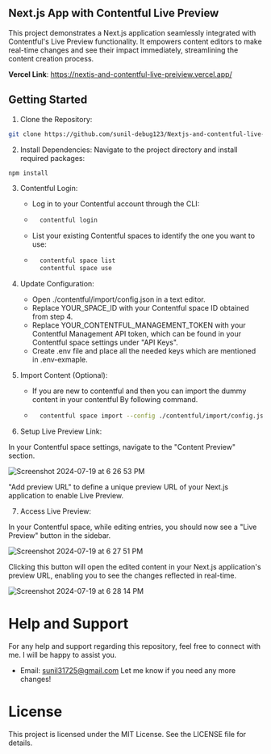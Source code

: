 ## Next.js App with Contentful Live Preview
This project demonstrates a Next.js application seamlessly integrated with Contentful's Live Preview functionality. 
It empowers content editors to make real-time changes and see their impact immediately, streamlining the content creation process.

**Vercel Link**: https://nextjs-and-contentful-live-preiview.vercel.app/

## Getting Started

1. Clone the Repository:

```bash
git clone https://github.com/sunil-debug123/Nextjs-and-contentful-live-preiview.git
```

2. Install Dependencies: Navigate to the project directory and install required packages:

```bash
npm install
```

3. Contentful Login:
    - Log in to your Contentful account through the CLI:
    - ```bash
        contentful login
      ```
    - List your existing Contentful spaces to identify the one you want to use:
    - ```bash
        contentful space list
        contentful space use
      ```

4. Update Configuration:
   - Open ./contentful/import/config.json in a text editor.
   - Replace YOUR_SPACE_ID with your Contentful space ID obtained from step 4.
   - Replace YOUR_CONTENTFUL_MANAGEMENT_TOKEN with your Contentful Management API token, which can be found in your Contentful space settings under "API Keys".
   - Create .env file and place all the needed keys which are mentioned in .env-exmaple.
  
5. Import Content (Optional):
   - If you are new to contentful and then you can import the dummy content in your contentful By following command.
    - ```bash
        contentful space import --config ./contentful/import/config.json
      ```

6. Setup Live Preview Link:

In your Contentful space settings, navigate to the "Content Preview" section.

![Screenshot 2024-07-19 at 6 26 53 PM](https://github.com/user-attachments/assets/687dba79-1071-4cf0-9de2-8c5f74ba55ba)

"Add preview URL" to define a unique preview URL of your Next.js application to enable Live Preview.



7. Access Live Preview:

In your Contentful space, while editing entries, you should now see a "Live Preview" button in the sidebar.

![Screenshot 2024-07-19 at 6 27 51 PM](https://github.com/user-attachments/assets/affef8f9-0e16-47ad-9800-b856cbc087b4)



Clicking this button will open the edited content in your Next.js application's preview URL, enabling you to see the changes reflected in real-time.

![Screenshot 2024-07-19 at 6 28 14 PM](https://github.com/user-attachments/assets/bb5d94bb-92fc-438e-9709-457459f71a1d)



# Help and Support
For any help and support regarding this repository, feel free to connect with me. I will be happy to assist you.
  - Email: sunil31725@gmail.com
Let me know if you need any more changes!
    

# License
This project is licensed under the MIT License. See the LICENSE file for details.


